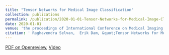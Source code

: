 ```yaml
---
title: "Tensor Networks for Medical Image Classification"
collection: publications
permalink: /publication/2020-01-01-Tensor-Networks-for-Medical-Image-Classification
date: 2020-01-01
venue: 'the proceedings of International Conference on Medical Imaging with Deep Learning (MIDL). **Winner of Runner-up Best Paper Award**.'
citation: ' Raghavendra Selvan,  Erik Dam, &quot;Tensor Networks for Medical Image Classification.&quot; In the proceedings of International Conference on Medical Imaging with Deep Learning (MIDL), 2020.'
---
```

[PDF on Openreview](https://openreview.net/pdf?id=jjk6bxk07G), [Video](https://www.youtube.com/watch?v=CpBJVULSGiY&)
